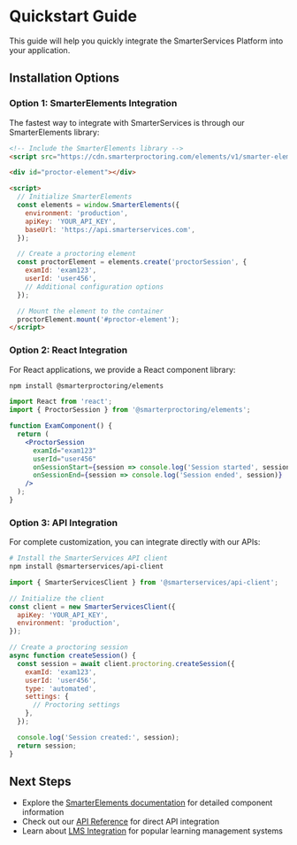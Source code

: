 # Quickstart Guide

This guide will help you quickly integrate the SmarterServices Platform into your application.

## Installation Options

### Option 1: SmarterElements Integration

The fastest way to integrate with SmarterServices is through our SmarterElements library:

```html
<!-- Include the SmarterElements library -->
<script src="https://cdn.smarterproctoring.com/elements/v1/smarter-elements.umd.js"></script>

<div id="proctor-element"></div>

<script>
  // Initialize SmarterElements
  const elements = window.SmarterElements({
    environment: 'production',
    apiKey: 'YOUR_API_KEY',
    baseUrl: 'https://api.smarterservices.com',
  });

  // Create a proctoring element
  const proctorElement = elements.create('proctorSession', {
    examId: 'exam123',
    userId: 'user456',
    // Additional configuration options
  });

  // Mount the element to the container
  proctorElement.mount('#proctor-element');
</script>
```

### Option 2: React Integration

For React applications, we provide a React component library:

```bash
npm install @smarterproctoring/elements
```

```jsx
import React from 'react';
import { ProctorSession } from '@smarterproctoring/elements';

function ExamComponent() {
  return (
    <ProctorSession
      examId="exam123"
      userId="user456"
      onSessionStart={session => console.log('Session started', session)}
      onSessionEnd={session => console.log('Session ended', session)}
    />
  );
}
```

### Option 3: API Integration

For complete customization, you can integrate directly with our APIs:

```bash
# Install the SmarterServices API client
npm install @smarterservices/api-client
```

```js
import { SmarterServicesClient } from '@smarterservices/api-client';

// Initialize the client
const client = new SmarterServicesClient({
  apiKey: 'YOUR_API_KEY',
  environment: 'production',
});

// Create a proctoring session
async function createSession() {
  const session = await client.proctoring.createSession({
    examId: 'exam123',
    userId: 'user456',
    type: 'automated',
    settings: {
      // Proctoring settings
    },
  });

  console.log('Session created:', session);
  return session;
}
```

## Next Steps

- Explore the [SmarterElements documentation](./smarter-elements/overview) for detailed component information
- Check out our [API Reference](./api-reference/authentication) for direct API integration
- Learn about [LMS Integration](./guides/lms-integration) for popular learning management systems
